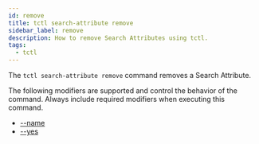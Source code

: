 ```yaml
---
id: remove
title: tctl search-attribute remove
sidebar_label: remove
description: How to remove Search Attributes using tctl.
tags:
  - tctl
---
```


The `tctl search-attribute remove` command removes a Search Attribute.

The following modifiers are supported and control the behavior of the command.
Always include required modifiers when executing this command.

- [--name](/tctl-next/modifiers/name)
- [--yes](/tctl-next/modifiers/yes)
